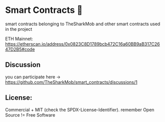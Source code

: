 # Smart Contracts 📝

smart contracts belonging to TheSharkMob and other smart contracts used in the project

ETH Mainnet: https://etherscan.io/address/0x0823C8D1789bcb472C16a60BB9aB317C2647D2B5#code


## Discussion

you can participate here -> https://github.com/TheSharkMob/smart_contracts/discussions/1


## License: 

Commercial + MIT (check the SPDX-License-Identifier). remember Open Source != Free Software
